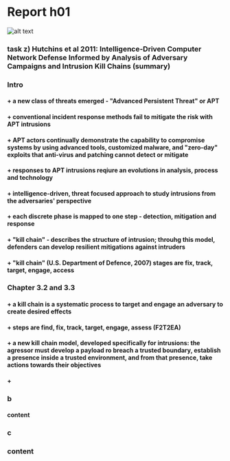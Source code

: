 # Report h01

![alt text](http://url/to/img.png) 

### task z) Hutchins et al 2011: Intelligence-Driven Computer Network Defense Informed by Analysis of Adversary Campaigns and Intrusion Kill Chains (summary)

### Intro

#### + a new class of threats emerged - "Advanced Persistent Threat" or APT 
#### + conventional incident response methods fail to mitigate the risk with APT intrusions
#### + APT actors continually demonstrate the capability to compromise systems by using advanced tools, customized malware, and "zero-day" exploits that anti-virus and patching cannot detect or mitigate
#### + responses to APT intrusions reqiure an evolutions in analysis, process and technology
#### + intelligence-driven, threat focused approach to study intrusions from the adversaries' perspective
#### + each discrete phase is mapped to one step - detection, mitigation and response
#### + "kill chain" - describes the structure of intrusion; throuhg this model, defenders can develop resilient mitigations against intruders 
#### + "kill chain" (U.S. Department of Defence, 2007) stages are fix, track, target, engage, access

### Chapter 3.2 and 3.3 

#### + a kill chain is a systematic process to target and engage an adversary to create desired effects
#### + steps are find, fix, track, target, engage, assess (F2T2EA)
#### + a new kill chain model, developed specifically for intrusions: the agressor must develop a payload ro breach a trusted boundary, establish a presence inside a trusted environment, and from that presence, take actions towards their objectives
#### + 

### b

#### content

### c

### content
